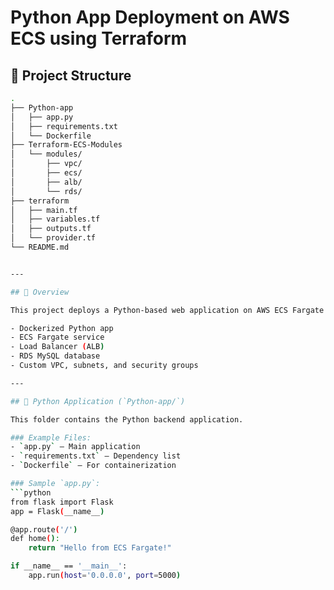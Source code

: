 # Python App Deployment on AWS ECS using Terraform

## 📁 Project Structure

```bash
.
├── Python-app
│   ├── app.py
│   ├── requirements.txt
│   └── Dockerfile
├── Terraform-ECS-Modules
│   └── modules/
│       ├── vpc/
│       ├── ecs/
│       ├── alb/
│       └── rds/
├── terraform
│   ├── main.tf
│   ├── variables.tf
│   ├── outputs.tf
│   └── provider.tf
└── README.md


---

## 🚀 Overview

This project deploys a Python-based web application on AWS ECS Fargate using Terraform. It includes:

- Dockerized Python app
- ECS Fargate service
- Load Balancer (ALB)
- RDS MySQL database
- Custom VPC, subnets, and security groups

---

## 🐍 Python Application (`Python-app/`)

This folder contains the Python backend application.

### Example Files:
- `app.py` – Main application
- `requirements.txt` – Dependency list
- `Dockerfile` – For containerization

### Sample `app.py`:
```python
from flask import Flask
app = Flask(__name__)

@app.route('/')
def home():
    return "Hello from ECS Fargate!"

if __name__ == '__main__':
    app.run(host='0.0.0.0', port=5000)

